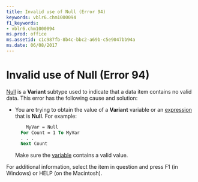 ```yaml
---
title: Invalid use of Null (Error 94)
keywords: vblr6.chm1000094
f1_keywords:
- vblr6.chm1000094
ms.prod: office
ms.assetid: c1c987fb-8b4c-bbc2-a69b-c5e9047bb94a
ms.date: 06/08/2017
---
```



# Invalid use of Null (Error 94)

[Null](../../Glossary/vbe-glossary.md#null) is a **Variant** subtype used to indicate that a data item contains no valid data. This error has the following cause and solution:

- You are trying to obtain the value of a **Variant** variable or an [expression](../../Glossary/vbe-glossary.md#expression) that is **Null**. For example:
    
  ```vb
      MyVar = Null 
    For Count = 1 To MyVar 
    . . . 
    Next Count 
  ```

  Make sure the [variable](../../Glossary/vbe-glossary.md#variable) contains a valid value.
    

For additional information, select the item in question and press F1 (in Windows) or HELP (on the Macintosh).

